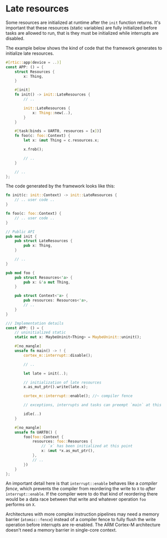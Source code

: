 # Late resources

Some resources are initialized at runtime after the `init` function returns.
It's important that these resources (static variables) are fully initialized
before tasks are allowed to run, that is they must be initialized while
interrupts are disabled.

The example below shows the kind of code that the framework generates to
initialize late resources.

``` rust
#[rtic::app(device = ..)]
const APP: () = {
    struct Resources {
        x: Thing,
    }

    #[init]
    fn init() -> init::LateResources {
        // ..

        init::LateResources {
            x: Thing::new(..),
        }
    }

    #[task(binds = UART0, resources = [x])]
    fn foo(c: foo::Context) {
        let x: &mut Thing = c.resources.x;

        x.frob();

        // ..
    }

    // ..
};
```

The code generated by the framework looks like this:

``` rust
fn init(c: init::Context) -> init::LateResources {
    // .. user code ..
}

fn foo(c: foo::Context) {
    // .. user code ..
}

// Public API
pub mod init {
    pub struct LateResources {
        pub x: Thing,
    }

    // ..
}

pub mod foo {
    pub struct Resources<'a> {
        pub x: &'a mut Thing,
    }

    pub struct Context<'a> {
        pub resources: Resources<'a>,
        // ..
    }
}

/// Implementation details
const APP: () = {
    // uninitialized static
    static mut x: MaybeUninit<Thing> = MaybeUninit::uninit();

    #[no_mangle]
    unsafe fn main() -> ! {
        cortex_m::interrupt::disable();

        // ..

        let late = init(..);

        // initialization of late resources
        x.as_mut_ptr().write(late.x);

        cortex_m::interrupt::enable(); //~ compiler fence

        // exceptions, interrupts and tasks can preempt `main` at this point

        idle(..)
    }

    #[no_mangle]
    unsafe fn UART0() {
        foo(foo::Context {
            resources: foo::Resources {
                // `x` has been initialized at this point
                x: &mut *x.as_mut_ptr(),
            },
            // ..
        })
    }
};
```

An important detail here is that `interrupt::enable` behaves like a *compiler
fence*, which prevents the compiler from reordering the write to `X` to *after*
`interrupt::enable`. If the compiler were to do that kind of reordering there
would be a data race between that write and whatever operation `foo` performs on
`X`.

Architectures with more complex instruction pipelines may need a memory barrier
(`atomic::fence`) instead of a compiler fence to fully flush the write operation
before interrupts are re-enabled. The ARM Cortex-M architecture doesn't need a
memory barrier in single-core context.
